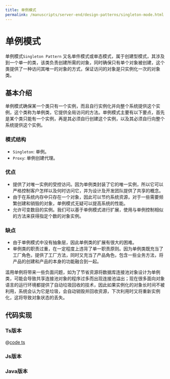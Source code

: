 ```yaml
---
title: 单例模式
permalink: /manuscripts/server-end/design-patterns/singleton-mode.html
---
```


# 单例模式

单例模式`Singleton Pattern`
又名单件模式或单态模式，属于创建型模式，其涉及到一个单一的类，该类负责创建所需的对象，同时确保只有单个对象被创建，这个类提供了一种访问其唯一的对象的方式，保证访问的对象是只实例化一次的对象类。

## 基本介绍

单例模式确保某一个类只有一个实例，而且自行实例化并向整个系统提供这个实例，这个类称为单例类，它提供全局访问的方法。单例模式主要有以下要点，首先是某个类只能有一个实例，再是其必须自行创建这个实例，以及其必须自行向整个系统提供这个实例。

### 模式结构

- `Singleton`: 单例。
- `Proxy`: 单例创建代理。

### 优点

- 提供了对唯一实例的受控访问。因为单例类封装了它的唯一实例，所以它可以严格控制客户怎样以及何时访问它，并为设计及开发团队提供了共享的概念。
- 由于在系统内存中只存在一个对象，因此可以节约系统资源，对于一些需要频繁创建和销毁的对象，单例模式无疑可以提高系统的性能。
- 允许可变数目的实例。我们可以基于单例模式进行扩展，使用与单例控制相似的方法来获得指定个数的对象实例。

### 缺点

- 由于单例模式中没有抽象层，因此单例类的扩展有很大的困难。
- 单例类的职责过重，在一定程度上违背了单一职责原则。因为单例类既充当了工厂角色，提供了工厂方法，同时又充当了产品角色，包含一些业务方法，将产品的创建和产品的本身的功能融合到一起。

滥用单例将带来一些负面问题，如为了节省资源将数据库连接池对象设计为单例类，可能会导致共享连接池对象的程序过多而出现连接池溢出；现在很多面向对象语言的运行环境都提供了自动垃圾回收的技术，因此如果实例化的对象长时间不被利用，系统会认为它是垃圾，会自动销毁并回收资源，下次利用时又将重新实例化，这将导致对象状态的丢失。

## 代码实现

### Ts版本

@[code ts](@code/design-patterns/单例模式/SingletonPattern.ts)

### Js版本

### Java版本
